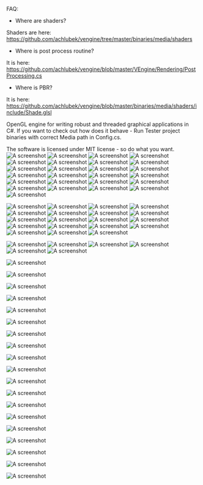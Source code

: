 FAQ:
- Where are shaders?

Shaders are here: https://github.com/achlubek/vengine/tree/master/binaries/media/shaders

- Where is post process routine?

It is here: https://github.com/achlubek/vengine/blob/master/VEngine/Rendering/PostProcessing.cs

- Where is PBR?

It is here: https://github.com/achlubek/vengine/blob/master/binaries/media/shaders/include/Shade.glsl



OpenGL engine for writing robust and threaded graphical applications in C#.
If you want to check out how does it behave - Run Tester project binaries with correct Media path in Config.cs.

The software is licensed under MIT license - so do what you want.
![A screenshot](http://i.imgur.com/WETl5Xc.jpg "Screenshot")
![A screenshot](http://i.imgur.com/6NfsVaO.jpg "Screenshot")
![A screenshot](http://i.imgur.com/kX9P1Gu.jpg "Screenshot")
![A screenshot](http://i.imgur.com/MCFqZqS.jpg "Screenshot")
![A screenshot](http://i.imgur.com/EVXhJsv.jpg "Screenshot")
![A screenshot](http://i.imgur.com/QoMxCYo.jpg "Screenshot")
![A screenshot](http://i.imgur.com/GE5yr4U.jpg "Screenshot")
![A screenshot](http://i.imgur.com/RCwtfMk.jpg "Screenshot")
![A screenshot](http://i.imgur.com/34qTym0.jpg "Screenshot")
![A screenshot](http://i.imgur.com/QrISFYv.jpg "Screenshot")
![A screenshot](http://i.imgur.com/u7ramfG.jpg "Screenshot")
![A screenshot](http://i.imgur.com/EuEPHy0.jpg "Screenshot")
![A screenshot](http://i.imgur.com/Bi1rN93.jpg "Screenshot")
![A screenshot](http://i.imgur.com/Th7j5IH.png "Screenshot")
![A screenshot](http://i.imgur.com/8cSXC9Z.png "Screenshot")
![A screenshot](http://i.imgur.com/83EJpYj.png "Screenshot")
![A screenshot](http://i.imgur.com/JrLq1ew.png "Screenshot")
![A screenshot](http://i.imgur.com/Qd1c5G0.png "Screenshot")
![A screenshot](http://i.imgur.com/cTH8sE2.png "Screenshot")
![A screenshot](http://i.imgur.com/6bXEWxO.png "Screenshot")
![A screenshot](http://i.imgur.com/KGYS4hW.png "Screenshot")
![A screenshot](http://i.imgur.com/6NUoONp.png "Screenshot")
![A screenshot](http://i.imgur.com/PSq2ZN2.png "Screenshot")
![A screenshot](http://i.imgur.com/SXSq7Dl.png "Screenshot")
![A screenshot](http://i.imgur.com/DsvRDWI.png "Screenshot")


![A screenshot](http://i.imgur.com/180bFAK.jpg "Screenshot")
![A screenshot](http://i.imgur.com/mzHngDa.jpg "Screenshot")
![A screenshot](http://i.imgur.com/M0tbioU.jpg "Screenshot")
![A screenshot](http://i.imgur.com/n60RELK.jpg "Screenshot")
![A screenshot](http://i.imgur.com/4JIJKyr.jpg "Screenshot")
![A screenshot](http://i.imgur.com/BKHcoo7.jpg "Screenshot")
![A screenshot](http://i.imgur.com/85F4zCO.jpg "Screenshot")
![A screenshot](http://i.imgur.com/QbDWZX6.jpg "Screenshot")
![A screenshot](http://i.imgur.com/lOFEeE9.jpg "Screenshot")
![A screenshot](http://i.imgur.com/vb0AUdC.jpg "Screenshot")
![A screenshot](http://i.imgur.com/UjCt12d.jpg "Screenshot")
![A screenshot](http://i.imgur.com/Rxv8kLn.jpg "Screenshot")
![A screenshot](http://i.imgur.com/5kIRZDc.jpg "Screenshot")
![A screenshot](http://i.imgur.com/3zmzK7V.jpg "Screenshot")
![A screenshot](http://i.imgur.com/lWBT6nL.jpg "Screenshot")
![A screenshot](http://i.imgur.com/p00Efqc.jpg "Screenshot")
![A screenshot](http://i.imgur.com/pTtqNVd.jpg "Screenshot")
![A screenshot](http://i.imgur.com/pfA5OMD.jpg "Screenshot")
![A screenshot](http://i.imgur.com/M3CHHTH.jpg "Screenshot")

![A screenshot](http://i.imgur.com/L7YRpHs.jpg "Screenshot")
![A screenshot](http://i.imgur.com/cSFmoSf.jpgg "Screenshot")
![A screenshot](http://i.imgur.com/fADbS3s.jpg "Screenshot")
![A screenshot](http://i.imgur.com/fLacH56.jpg "Screenshot")
![A screenshot](http://i.imgur.com/ImolpBP.jpg "Screenshot")
![A screenshot](http://i.imgur.com/f9hYvog.jpg "Screenshot")

![A screenshot](http://i.imgur.com/YeSWlGI.png "Screenshot")

![A screenshot](http://i.imgur.com/p5h1sjq.jpg "Screenshot")

![A screenshot](http://i.imgur.com/TZISwdx.png "Screenshot")

![A screenshot](http://i.imgur.com/7vETONq.png "Screenshot")

![A screenshot](http://i.imgur.com/7NfaOWm.png "Screenshot")

![A screenshot](http://deferred.pl/wp-content/uploads/2015/04/TdLd86M.jpg "Screenshot")

![A screenshot](http://i.imgur.com/l03L9Xd.png "Screenshot")

![A screenshot](http://i.imgur.com/g48bBcE.jpg "Screenshot")

![A screenshot](http://i.imgur.com/pxjinyV.jpg "Screenshot")

![A screenshot](http://i.imgur.com/yqXgdzk.jpg "Screenshot")

![A screenshot](http://i.imgur.com/gVS6mEK.jpg "Screenshot")

![A screenshot](http://i.imgur.com/mr7jZdc.jpg "Screenshot")

![A screenshot](http://i.imgur.com/Pwz48v1.jpg "Screenshot")

![A screenshot](http://i.imgur.com/qZLnefr.jpg "Screenshot")

![A screenshot](http://i.imgur.com/8J13NGI.jpg "Screenshot")

![A screenshot](http://i.imgur.com/1nWJQKz.jpg "Screenshot")

![A screenshot](http://i.imgur.com/QqXkx3m.jpg "Screenshot")

![A screenshot](http://i.imgur.com/RrAAhJc.jpg "Screenshot")

![A screenshot](http://i.imgur.com/Q3avUB2.jpg "Screenshot")
